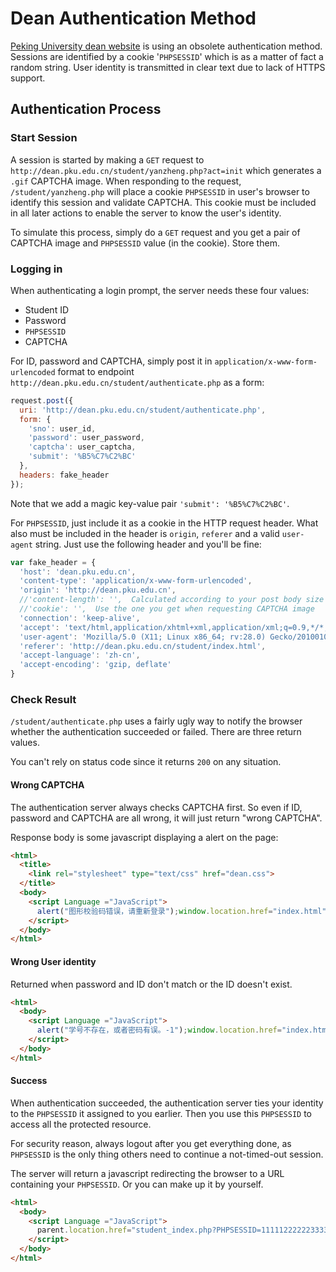 # Dean Authentication Method

[Peking University dean website](http://dean.pku.edu.cn) is using an obsolete authentication method. Sessions are identified by a cookie '`PHPSESSID`' which is as a matter of fact a random string. User identity is transmitted in clear text due to lack of HTTPS support.

## Authentication Process

### Start Session

A session is started by making a `GET` request to `http://dean.pku.edu.cn/student/yanzheng.php?act=init` which generates a `.gif` CAPTCHA image. When responding to the request, `/student/yanzheng.php` will place a cookie `PHPSESSID` in user's browser to identify this session and validate CAPTCHA. This cookie must be included in all later actions to enable the server to know the user's identity.

To simulate this process, simply do a `GET` request and you get a pair of CAPTCHA image and `PHPSESSID` value (in the cookie). Store them.

### Logging in

When authenticating a login prompt, the server needs these four values:

* Student ID
* Password
* `PHPSESSID`
* CAPTCHA

For ID, password and CAPTCHA, simply post it in `application/x-www-form-urlencoded` format to endpoint `http://dean.pku.edu.cn/student/authenticate.php` as a form:

```js
request.post({
  uri: 'http://dean.pku.edu.cn/student/authenticate.php',
  form: {
    'sno': user_id,
    'password': user_password,
    'captcha': user_captcha,
    'submit': '%B5%C7%C2%BC'
  },
  headers: fake_header
});
```

Note that we add a magic key-value pair `'submit': '%B5%C7%C2%BC'`.

For `PHPSESSID`, just include it as a cookie in the HTTP request header. What also must be included in the header is `origin`, `referer` and a valid `user-agent` string. Just use the following header and you'll be fine:

```js
var fake_header = {
  'host': 'dean.pku.edu.cn',
  'content-type': 'application/x-www-form-urlencoded',
  'origin': 'http://dean.pku.edu.cn',
  //'content-length': '',  Calculated according to your post body size
  //'cookie': '',  Use the one you get when requesting CAPTCHA image
  'connection': 'keep-alive',
  'accept': 'text/html,application/xhtml+xml,application/xml;q=0.9,*/*;q=0.8',
  'user-agent': 'Mozilla/5.0 (X11; Linux x86_64; rv:28.0) Gecko/20100101  Firefox/28.0',
  'referer': 'http://dean.pku.edu.cn/student/index.html',
  'accept-language': 'zh-cn',
  'accept-encoding': 'gzip, deflate'
}
```

### Check Result

`/student/authenticate.php` uses a fairly ugly way to notify the browser whether the authentication succeeded or failed. There are three return values.

You can't rely on status code since it returns `200` on any situation.

#### Wrong CAPTCHA

The authentication server always checks CAPTCHA first. So even if ID, password and CAPTCHA are all wrong, it will just return "wrong CAPTCHA".

Response body is some javascript displaying a alert on the page:

```html
<html>
  <title>
    <link rel="stylesheet" type="text/css" href="dean.css">
  </title>
  <body>
    <script Language ="JavaScript">
      alert("图形校验码错误，请重新登录");window.location.href="index.html"
    </script>
  </body>
</html>
```

#### Wrong User identity

Returned when password and ID don't match or the ID doesn't exist.

```html
<html>
  <body>
    <script Language ="JavaScript">
      alert("学号不存在，或者密码有误。-1");window.location.href="index.html"
    </script>
  </body>
</html>
```

#### Success

When authentication succeeded, the authentication server ties your identity to the `PHPSESSID` it assigned to you earlier. Then you use this `PHPSESSID` to access all the protected resource.

For security reason, always logout after you get everything done, as `PHPSESSID` is the only thing others need to continue a not-timed-out session.

The server will return a javascript redirecting the browser to a URL containing your `PHPSESSID`. Or you can make up it by yourself.

```html
<html>
  <body>
    <script Language ="JavaScript">
      parent.location.href="student_index.php?PHPSESSID=11111222222333333333344444444555"
    </script>
  </body>
</html>
```
